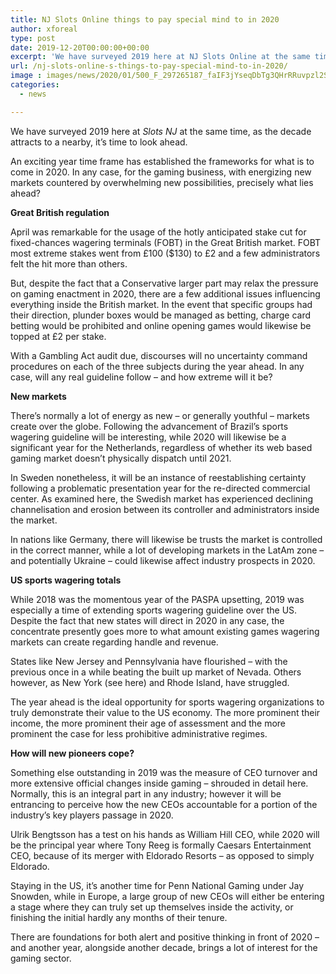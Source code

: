 ```yaml
---
title: NJ Slots Online things to pay special mind to in 2020
author: xforeal 
type: post
date: 2019-12-20T00:00:00+00:00
excerpt: 'We have surveyed 2019 here at NJ Slots Online at the same time, as the decade attracts to a nearby, it&rsquo;s time to look ahead'
url: /nj-slots-online-s-things-to-pay-special-mind-to-in-2020/
image : images/news/2020/01/500_F_297265187_faIF3jYseqDbTg3QHrRRuvpzl2SRTfnz.jpg
categories:
  - news

---
```

We have surveyed 2019 here at _Slots NJ_ at the same time, as the decade attracts to a nearby, it’s time to look ahead.

An exciting year time frame has established the frameworks for what is to come in 2020. In any case, for the gaming business, with energizing new markets countered by overwhelming new possibilities, precisely what lies ahead?

**Great British regulation**

April was remarkable for the usage of the hotly anticipated stake cut for fixed-chances wagering terminals (FOBT) in the Great British market. FOBT most extreme stakes went from £100 ($130) to £2 and a few administrators felt the hit more than others.

But, despite the fact that a Conservative larger part may relax the pressure on gaming enactment in 2020, there are a few additional issues influencing everything inside the British market. In the event that specific groups had their direction, plunder boxes would be managed as betting, charge card betting would be prohibited and online opening games would likewise be topped at £2 per stake.

With a Gambling Act audit due, discourses will no uncertainty command procedures on each of the three subjects during the year ahead. In any case, will any real guideline follow – and how extreme will it be?

**New markets**

There’s normally a lot of energy as new – or generally youthful – markets create over the globe. Following the advancement of Brazil’s sports wagering guideline will be interesting, while 2020 will likewise be a significant year for the Netherlands, regardless of whether its web based gaming market doesn’t physically dispatch until 2021.

In Sweden nonetheless, it will be an instance of reestablishing certainty following a problematic presentation year for the re-directed commercial center. As examined here, the Swedish market has experienced declining channelisation and erosion between its controller and administrators inside the market.

In nations like Germany, there will likewise be trusts the market is controlled in the correct manner, while a lot of developing markets in the LatAm zone – and potentially Ukraine – could likewise affect industry prospects in 2020.

**US sports wagering totals**

While 2018 was the momentous year of the PASPA upsetting, 2019 was especially a time of extending sports wagering guideline over the US. Despite the fact that new states will direct in 2020 in any case, the concentrate presently goes more to what amount existing games wagering markets can create regarding handle and revenue.

States like New Jersey and Pennsylvania have flourished – with the previous once in a while beating the built up market of Nevada. Others however, as New York (see here) and Rhode Island, have struggled.

The year ahead is the ideal opportunity for sports wagering organizations to truly demonstrate their value to the US economy. The more prominent their income, the more prominent their age of assessment and the more prominent the case for less prohibitive administrative regimes.

**How will new pioneers cope?**

Something else outstanding in 2019 was the measure of CEO turnover and more extensive official changes inside gaming – shrouded in detail here. Normally, this is an integral part in any industry; however it will be entrancing to perceive how the new CEOs accountable for a portion of the industry’s key players passage in 2020.

Ulrik Bengtsson has a test on his hands as William Hill CEO, while 2020 will be the principal year where Tony Reeg is formally Caesars Entertainment CEO, because of its merger with Eldorado Resorts – as opposed to simply Eldorado.

Staying in the US, it’s another time for Penn National Gaming under Jay Snowden, while in Europe, a large group of new CEOs will either be entering a stage where they can truly set up themselves inside the activity, or finishing the initial hardly any months of their tenure.

There are foundations for both alert and positive thinking in front of 2020 – and another year, alongside another decade, brings a lot of interest for the gaming sector.